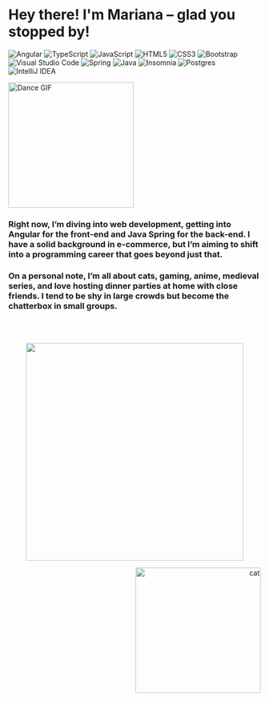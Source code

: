 # Hey there! I'm Mariana – glad you stopped by!

![Angular](https://img.shields.io/badge/angular-%23DD0031.svg?style=for-the-badge&logo=angular&logoColor=white) ![TypeScript](https://img.shields.io/badge/typescript-%23007ACC.svg?style=for-the-badge&logo=typescript&logoColor=white) ![JavaScript](https://img.shields.io/badge/javascript-%23323330.svg?style=for-the-badge&logo=javascript&logoColor=%23F7DF1E) ![HTML5](https://img.shields.io/badge/html5-%23E34F26.svg?style=for-the-badge&logo=html5&logoColor=white) ![CSS3](https://img.shields.io/badge/css3-%231572B6.svg?style=for-the-badge&logo=css3&logoColor=white) ![Bootstrap](https://img.shields.io/badge/bootstrap-%238511FA.svg?style=for-the-badge&logo=bootstrap&logoColor=white) ![Visual Studio Code](https://img.shields.io/badge/Visual%20Studio%20Code-0078d7.svg?style=for-the-badge&logo=visual-studio-code&logoColor=white) ![Spring](https://img.shields.io/badge/spring-%236DB33F.svg?style=for-the-badge&logo=spring&logoColor=white) ![Java](https://img.shields.io/badge/java-%23ED8B00.svg?style=for-the-badge&logo=openjdk&logoColor=white) ![Insomnia](https://img.shields.io/badge/Insomnia-black?style=for-the-badge&logo=insomnia&logoColor=5849BE) ![Postgres](https://img.shields.io/badge/postgres-%23316192.svg?style=for-the-badge&logo=postgresql&logoColor=white) ![IntelliJ IDEA](https://img.shields.io/badge/IntelliJIDEA-000000.svg?style=for-the-badge&logo=intellij-idea&logoColor=white) 

  <img src="https://media0.giphy.com/media/v1.Y2lkPTc5MGI3NjExN3EwYWdxcGFocnFiY2IxNzE1bmlvZTVtNHJ6eGk0MHR0aTR6YnlrYSZlcD12MV9pbnRlcm5hbF9naWZfYnlfaWQmY3Q9cw/6Z1ub8CcbfhZ9cC7Rb/giphy.webp" width="250" alt="Dance GIF">

### Right now, I’m diving into web development, getting into Angular for the front-end and Java Spring for the back-end. I have a solid background in e-commerce, but I’m aiming to shift into a programming career that goes beyond just that. 

### On a personal note, I’m all about cats, gaming, anime, medieval series, and love hosting dinner parties at home with close friends. I tend to be shy in large crowds but become the chatterbox in small groups.

<br>
<br>

<p align="center"> 
  <img width="434px" src="https://github-readme-stats.vercel.app/api/top-langs/?username=mari-martins-souza&hide=html&layout=compact&theme=gotham" />
</p>

<p align="right">
  <img src="https://media4.giphy.com/media/v1.Y2lkPTc5MGI3NjExeHAzNHdrZ2N6dWE4eGRqbXh6cjNzd2Jnb3F2eDlpc3pqNmRkcXozdyZlcD12MV9pbnRlcm5hbF9naWZfYnlfaWQmY3Q9cw/J5SqHZ4CHrkp46rSn0/giphy.webp" width="250" alt="cat">
</p>


